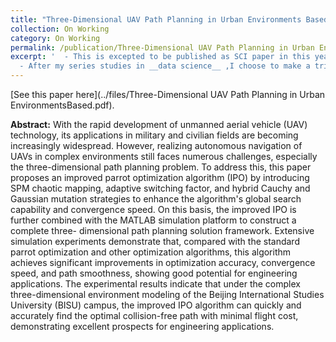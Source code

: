 ```yaml
---
title: "Three-Dimensional UAV Path Planning in Urban Environments Based on an Improved Parrot Optimization Algorithm"
collection: On Working
category: On Working
permalink: /publication/Three-Dimensional UAV Path Planning in Urban EnvironmentsBased
excerpt: '  - This is excepted to be published as SCI paper in this year 
  - After my series studies in __data science__ ,I choose to make a trial in algorithms.So my two classmates and I jointly proposed an Improved Parrot Optimization Algorithm (IPO). By incorporating chaotic mapping, an adaptive switching factor, and hybrid mutation strategies, we significantly enhanced the global search capability and convergence speed of UAV three-dimensional path planning. Additionally, I utilized MATLAB to create a three-dimensional map based on my alma mater, Beijing International Studies University (BISU), and conducted simulation experiments on this platform.'
---
```


[See this paper here](../files/Three-Dimensional UAV Path Planning in Urban EnvironmentsBased.pdf).

__Abstract:__ With the rapid development of unmanned aerial vehicle (UAV) technology, its
applications in military and civilian fields are becoming increasingly widespread. However, realizing autonomous navigation of UAVs in complex environments still faces numerous
challenges, especially the three-dimensional path planning problem. To address this, this paper
proposes an improved parrot optimization algorithm (IPO) by introducing SPM chaotic mapping, adaptive switching factor, and hybrid Cauchy and Gaussian mutation strategies to enhance the
algorithm's global search capability and convergence speed. On this basis, the improved IPO is
further combined with the MATLAB simulation platform to construct a complete three- dimensional path planning solution framework. Extensive simulation experiments demonstrate
that, compared with the standard parrot optimization and other optimization algorithms, this
algorithm achieves significant improvements in optimization accuracy, convergence speed, and
path smoothness, showing good potential for engineering applications. The experimental results
indicate that under the complex three-dimensional environment modeling of the Beijing
International Studies University (BISU) campus, the improved IPO algorithm can quickly and
accurately find the optimal collision-free path with minimal flight cost, demonstrating excellent
prospects for engineering applications.